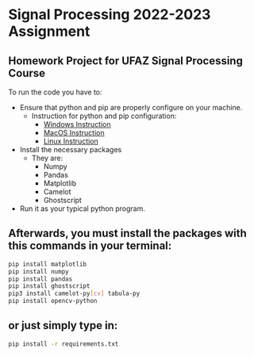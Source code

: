 # Signal Processing 2022-2023 Assignment
## Homework Project for UFAZ Signal Processing Course

To run the code you have to: 
- Ensure that python and pip are properly configure on your machine.
  - Instruction for python and pip configuration:
    - [Windows Instruction](https://www.youtube.com/watch?v=dYfKJMPNMDw&ab_channel=AmitThinks)
    - [MacOS Instruction](https://www.youtube.com/watch?v=ioZoC8_Hk7o&ab_channel=StudySession)
    - [Linux Instruction](https://www.youtube.com/watch?v=ivBYd1IT408&ab_channel=DevTechSolutions)
- Install the necessary packages
  - They are: 
    - Numpy 
    - Pandas 
    - Matplotlib
    - Camelot
    - Ghostscript
- Run it as your typical python program.

## Afterwards, you must install the packages with this commands in your terminal:
```sh
pip install matplotlib
pip install numpy
pip install pandas
pip install ghostscript
pip3 install camelot-py[cv] tabula-py
pip install opencv-python
```
## or just simply type in:
```sh
pip install -r requirements.txt
```
